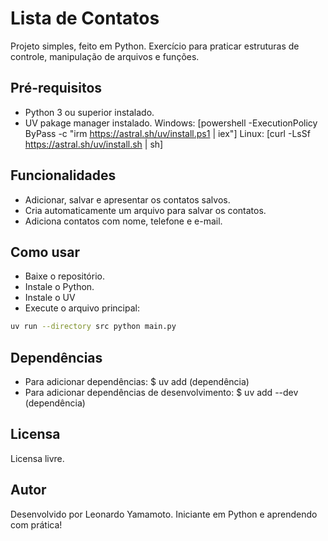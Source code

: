 # Lista de Contatos

Projeto simples, feito em Python.
Exercício para praticar estruturas de controle, manipulação de arquivos e funções.

## Pré-requisitos

- Python 3 ou superior instalado.
- UV pakage manager instalado.
Windows: [powershell -ExecutionPolicy ByPass -c "irm https://astral.sh/uv/install.ps1 | iex"]
Linux: [curl -LsSf https://astral.sh/uv/install.sh | sh]

## Funcionalidades

- Adicionar, salvar e apresentar os contatos salvos.
- Cria automaticamente um arquivo para salvar os contatos.
- Adiciona contatos com nome, telefone e e-mail.

## Como usar

- Baixe o repositório.
- Instale o Python.
- Instale o UV
- Execute o arquivo principal:

```bash
uv run --directory src python main.py
```

## Dependências

- Para adicionar dependências: $ uv add (dependência)
- Para adicionar dependências de desenvolvimento: $ uv add --dev (dependência)

## Licensa

Licensa livre.

## Autor

Desenvolvido por Leonardo Yamamoto.
Iniciante em Python e aprendendo com prática!
